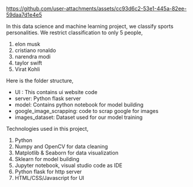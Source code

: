 
https://github.com/user-attachments/assets/cc93d6c2-53e1-445a-82ee-59daa7d1e4e5

In this data science and machine learning project, we classify sports personalities. We restrict classification to only 5 people,
1) elon musk
2) cristiano ronaldo
3) narendra modi
4) taylor swift
5) Virat Kohli

Here is the folder structure,
* UI : This contains ui website code 
* server: Python flask server
* model: Contains python notebook for model building
* google_image_scrapping: code to scrap google for images
* images_dataset: Dataset used for our model training

Technologies used in this project,
1. Python
2. Numpy and OpenCV for data cleaning
3. Matplotlib & Seaborn for data visualization
4. Sklearn for model building
5. Jupyter notebook, visual studio code as IDE
6. Python flask for http server
7. HTML/CSS/Javascript for UI





